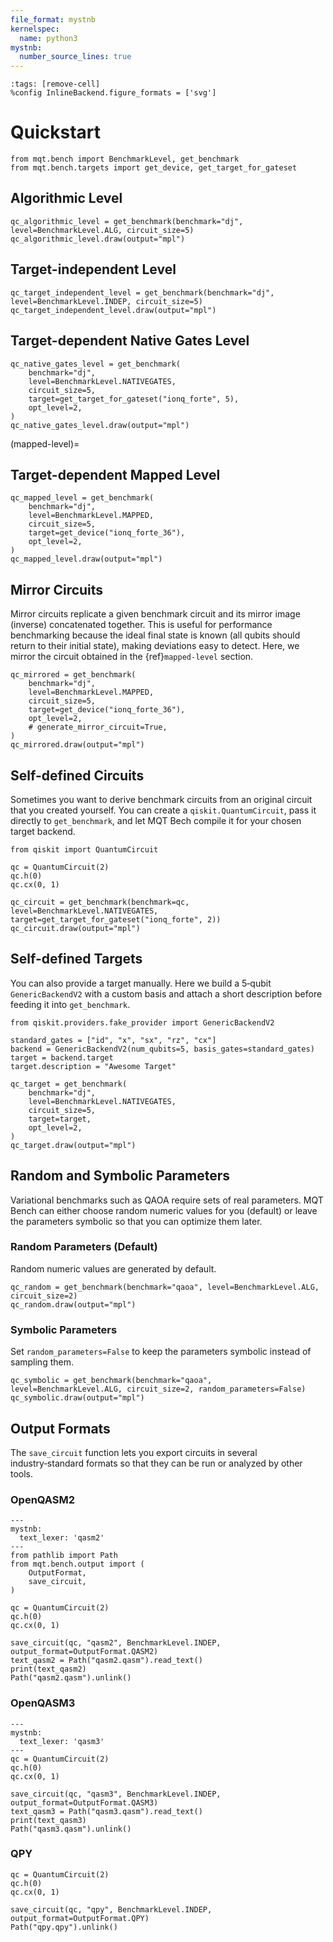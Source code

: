 ```yaml
---
file_format: mystnb
kernelspec:
  name: python3
mystnb:
  number_source_lines: true
---
```


```{code-cell} ipython3
:tags: [remove-cell]
%config InlineBackend.figure_formats = ['svg']
```

# Quickstart

```{code-cell} ipython3
from mqt.bench import BenchmarkLevel, get_benchmark
from mqt.bench.targets import get_device, get_target_for_gateset
```

## Algorithmic Level

```{code-cell} ipython3
qc_algorithmic_level = get_benchmark(benchmark="dj", level=BenchmarkLevel.ALG, circuit_size=5)
qc_algorithmic_level.draw(output="mpl")
```

## Target-independent Level

```{code-cell} ipython3
qc_target_independent_level = get_benchmark(benchmark="dj", level=BenchmarkLevel.INDEP, circuit_size=5)
qc_target_independent_level.draw(output="mpl")
```

## Target-dependent Native Gates Level

```{code-cell} ipython3
qc_native_gates_level = get_benchmark(
    benchmark="dj",
    level=BenchmarkLevel.NATIVEGATES,
    circuit_size=5,
    target=get_target_for_gateset("ionq_forte", 5),
    opt_level=2,
)
qc_native_gates_level.draw(output="mpl")
```

(mapped-level)=

## Target-dependent Mapped Level

```{code-cell} ipython3
qc_mapped_level = get_benchmark(
    benchmark="dj",
    level=BenchmarkLevel.MAPPED,
    circuit_size=5,
    target=get_device("ionq_forte_36"),
    opt_level=2,
)
qc_mapped_level.draw(output="mpl")
```

## Mirror Circuits

Mirror circuits replicate a given benchmark circuit and its mirror image (inverse) concatenated together. This is useful for performance benchmarking because the ideal final state is known (all qubits should return to their initial state), making deviations easy to detect. Here, we mirror the circuit obtained in the {ref}`mapped-level` section.

```{code-cell} ipython3
qc_mirrored = get_benchmark(
    benchmark="dj",
    level=BenchmarkLevel.MAPPED,
    circuit_size=5,
    target=get_device("ionq_forte_36"),
    opt_level=2,
    # generate_mirror_circuit=True,
)
qc_mirrored.draw(output="mpl")
```

## Self-defined Circuits

Sometimes you want to derive benchmark circuits from an original circuit that you created yourself. You can create a `qiskit.QuantumCircuit`, pass it directly to `get_benchmark`, and let MQT Bech compile it for your chosen target backend.

```{code-cell} ipython3
from qiskit import QuantumCircuit

qc = QuantumCircuit(2)
qc.h(0)
qc.cx(0, 1)

qc_circuit = get_benchmark(benchmark=qc, level=BenchmarkLevel.NATIVEGATES, target=get_target_for_gateset("ionq_forte", 2))
qc_circuit.draw(output="mpl")
```

## Self-defined Targets

You can also provide a target manually. Here we build a 5‑qubit `GenericBackendV2` with a custom basis and attach a short description before feeding it into `get_benchmark`.

```{code-cell} ipython3
from qiskit.providers.fake_provider import GenericBackendV2

standard_gates = ["id", "x", "sx", "rz", "cx"]
backend = GenericBackendV2(num_qubits=5, basis_gates=standard_gates)
target = backend.target
target.description = "Awesome Target"

qc_target = get_benchmark(
    benchmark="dj",
    level=BenchmarkLevel.NATIVEGATES,
    circuit_size=5,
    target=target,
    opt_level=2,
)
qc_target.draw(output="mpl")
```

## Random and Symbolic Parameters

Variational benchmarks such as QAOA require sets of real parameters. MQT Bench can either choose random numeric values for you (default) or leave the parameters symbolic so that you can optimize them later.

### Random Parameters (Default)

Random numeric values are generated by default.

```{code-cell} ipython3
qc_random = get_benchmark(benchmark="qaoa", level=BenchmarkLevel.ALG, circuit_size=2)
qc_random.draw(output="mpl")
```

### Symbolic Parameters

Set `random_parameters=False` to keep the parameters symbolic instead of sampling them.

```{code-cell} ipython3
qc_symbolic = get_benchmark(benchmark="qaoa", level=BenchmarkLevel.ALG, circuit_size=2, random_parameters=False)
qc_symbolic.draw(output="mpl")
```

## Output Formats

The `save_circuit` function lets you export circuits in several industry‑standard formats so that they can be run or analyzed by other tools.

### OpenQASM2

```{code-cell} ipython3
---
mystnb:
  text_lexer: 'qasm2'
---
from pathlib import Path
from mqt.bench.output import (
    OutputFormat,
    save_circuit,
)

qc = QuantumCircuit(2)
qc.h(0)
qc.cx(0, 1)

save_circuit(qc, "qasm2", BenchmarkLevel.INDEP, output_format=OutputFormat.QASM2)
text_qasm2 = Path("qasm2.qasm").read_text()
print(text_qasm2)
Path("qasm2.qasm").unlink()
```

### OpenQASM3

```{code-cell} ipython3
---
mystnb:
  text_lexer: 'qasm3'
---
qc = QuantumCircuit(2)
qc.h(0)
qc.cx(0, 1)

save_circuit(qc, "qasm3", BenchmarkLevel.INDEP, output_format=OutputFormat.QASM3)
text_qasm3 = Path("qasm3.qasm").read_text()
print(text_qasm3)
Path("qasm3.qasm").unlink()
```

### QPY

```{code-cell} ipython3
qc = QuantumCircuit(2)
qc.h(0)
qc.cx(0, 1)

save_circuit(qc, "qpy", BenchmarkLevel.INDEP, output_format=OutputFormat.QPY)
Path("qpy.qpy").unlink()
```
